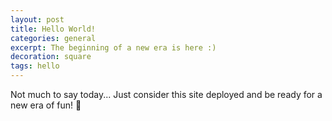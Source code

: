 ```yaml
---
layout: post
title: Hello World!
categories: general
excerpt: The beginning of a new era is here :)
decoration: square
tags: hello
---
```


Not much to say today... Just consider this site deployed and be ready for a new era of fun! 🥳